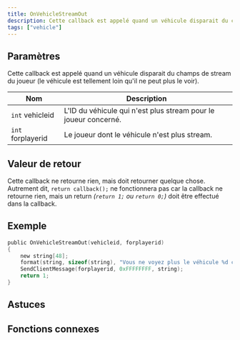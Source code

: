 ```yaml
---
title: OnVehicleStreamOut
description: Cette callback est appelé quand un véhicule disparait du champs de stream du joueur (le véhicule est tellement loin qu'il ne peut plus le voir).
tags: ["vehicle"]
---
```


<VersionWarn name='callback' version='SA-MP 0.3a' />

## Paramètres

Cette callback est appelé quand un véhicule disparait du champs de stream du joueur (le véhicule est tellement loin qu'il ne peut plus le voir).

| Nom               | Description                                                     |
| ----------------- | --------------------------------------------------------------- |
| `int` vehicleid   | L'ID du véhicule qui n'est plus stream pour le joueur concerné. |
| `int` forplayerid | Le joueur dont le véhicule n'est plus stream.                   |

## Valeur de retour

Cette callback ne retourne rien, mais doit retourner quelque chose. Autrement dit, `return callback();` ne fonctionnera pas car la callback ne retourne rien, mais un return _(`return 1;` ou `return 0;`)_ doit être effectué dans la callback.

## Exemple

```c
public OnVehicleStreamOut(vehicleid, forplayerid)
{
    new string[48];
    format(string, sizeof(string), "Vous ne voyez plus le véhicule %d car celui-ci est trop loin.", vehicleid);
    SendClientMessage(forplayerid, 0xFFFFFFFF, string);
    return 1;
}
```

## Astuces

<TipNPCCallbacks />

## Fonctions connexes
